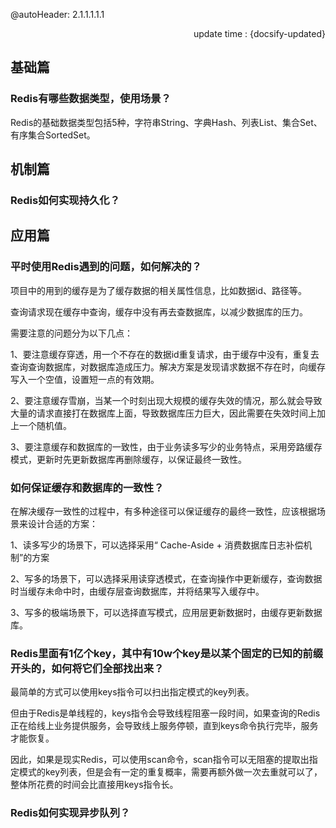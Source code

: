 @autoHeader: 2.1.1.1.1.1


<p align="right">update time : {docsify-updated}</p>

## 基础篇

### Redis有哪些数据类型，使用场景？

Redis的基础数据类型包括5种，字符串String、字典Hash、列表List、集合Set、有序集合SortedSet。



## 机制篇

### Redis如何实现持久化？





## 应用篇

### 平时使用Redis遇到的问题，如何解决的？

项目中的用到的缓存是为了缓存数据的相关属性信息，比如数据id、路径等。

查询请求现在缓存中查询，缓存中没有再去查数据库，以减少数据库的压力。

需要注意的问题分为以下几点：

1、要注意缓存穿透，用一个不存在的数据id重复请求，由于缓存中没有，重复去查询查询数据库，对数据库造成压力。解决方案是发现请求数据不存在时，向缓存写入一个空值，设置短一点的有效期。

2、要注意缓存雪崩，当某一个时刻出现大规模的缓存失效的情况，那么就会导致大量的请求直接打在数据库上面，导致数据库压力巨大，因此需要在失效时间上加上一个随机值。

3、要注意缓存和数据库的一致性，由于业务读多写少的业务特点，采用旁路缓存模式，更新时先更新数据库再删除缓存，以保证最终一致性。

### 如何保证缓存和数据库的一致性？

在解决缓存一致性的过程中，有多种途径可以保证缓存的最终一致性，应该根据场景来设计合适的方案：

1、读多写少的场景下，可以选择采用“ Cache-Aside + 消费数据库日志补偿机制”的方案

2、写多的场景下，可以选择采用读穿透模式，在查询操作中更新缓存，查询数据时当缓存未命中时，由缓存层查询数据库，并将结果写入缓存中。

3、写多的极端场景下，可以选择直写模式，应用层更新数据时，由缓存更新数据库。



### Redis里面有1亿个key，其中有10w个key是以某个固定的已知的前缀开头的，如何将它们全部找出来？

最简单的方式可以使用keys指令可以扫出指定模式的key列表。

但由于Redis是单线程的，keys指令会导致线程阻塞一段时间，如果查询的Redis正在给线上业务提供服务，会导致线上服务停顿，直到keys命令执行完毕，服务才能恢复。

因此，如果是现实Redis，可以使用scan命令，scan指令可以无阻塞的提取出指定模式的key列表，但是会有一定的重复概率，需要再额外做一次去重就可以了，整体所花费的时间会比直接用keys指令长。

### Redis如何实现异步队列？




